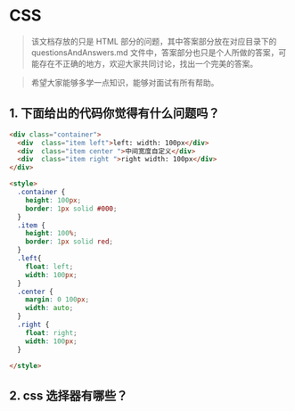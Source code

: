 # CSS

> 该文档存放的只是 HTML 部分的问题，其中答案部分放在对应目录下的 questionsAndAnswers.md 文件中，答案部分也只是个人所做的答案，可能存在不正确的地方，欢迎大家共同讨论，找出一个完美的答案。

> 希望大家能够多学一点知识，能够对面试有所有帮助。

## 1. 下面给出的代码你觉得有什么问题吗？

```html
<div class="container">
  <div  class="item left">left: width: 100px</div>
  <div  class="item center ">中间宽度自定义</div>
  <div  class="item right ">right width: 100px</div>
</div>

<style>
  .container {
    height: 100px;
    border: 1px solid #000;
  }
  .item {
    height: 100%;
    border: 1px solid red;
  }
  .left{
    float: left;
    width: 100px;
  }
  .center {
    margin: 0 100px;
    width: auto;
  }
  .right {
    float: right;
    width: 100px;
  }

</style>
```

## 2. css 选择器有哪些？
